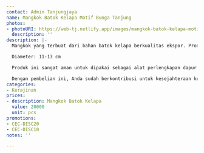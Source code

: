 ```yaml
---
contact: Admin Tanjungjaya
name: Mangkok Batok Kelapa Motif Bunga Tanjung
photos:
- photoURI: https://web-tj.netlify.app/images/mangkok-batok-kelapa-motif-bunga-tanjung-1.jpg
  description: ''
description: |-
  Mangkok yang terbuat dari bahan batok kelapa berkualitas ekspor. Produk ini dibuat oleh para pengrajin terampil di destinasi wisata Tanjung Lesung.

  Diameter: 11-13 cm

  Produk ini sangat aman untuk dipakai sebagai alat perlengkapan dapur karena tidak dilapisi dengan bahan kimia yang berbahaya. Kami menggunakan bahan pelapis permukaan kayu 100% natural biopolish food grade sehingga Anda dapat menggunakannya sebagai alat perlengkapan dapur yang aman.

  Dengan pembelian ini, Anda sudah berkontribusi untuk kesejahteraan kelompok masyarakat di desa kami.
categories:
- Kerajinan
prices:
- description: Mangkok Batok Kelapa
  value: 20000
  unit: pcs
promotions:
- CEC-DISC20
- CEC-DISC10
notes: ''

---
```

